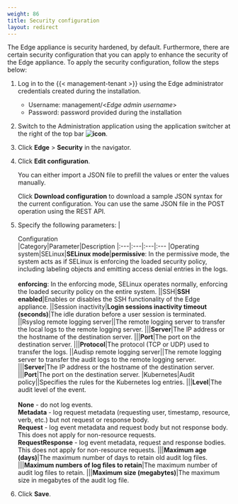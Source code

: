```yaml
---
weight: 86
title: Security configuration
layout: redirect
---
```


The Edge appliance is security hardened, by default. Furthermore, there are certain security configuration that you can apply to enhance the security of the Edge appliance. To apply the security configuration, follow the steps below: 

1. Log in to the {{< management-tenant >}} using the Edge administrator credentials created during the installation.

   - Username: management/<*Edge admin username*>
   - Password: password provided during the installation
   
2. Switch to the Administration application using the application switcher at the right of the top bar **<img class="Default" src="/images/icons/switcher-icon.png" alt="icon" style="display: inline; float: none">**.

3. Click **Edge** > **Security** in the navigator.

4. Click **Edit configuration**. 

   You can either import a JSON file to prefill the values or enter the values manually.

   Click **Download configuration** to download a sample JSON syntax for the current configuration. You can use the same JSON file in the POST operation using the REST API.

5. Specify the following parameters:
	|<div style="width:100px">Configuration</div>|Category|Parameter|Description
	|:---|:---|:---|:---
	|Operating system|SELinux|**SELinux mode**|**permissive**: In the permissive mode, the system acts as if SELinux is enforcing the loaded security policy, including labeling objects and emitting access denial entries in the logs.<br><br>**enforcing**: In the enforcing mode, SELinux operates normally, enforcing the loaded security policy on the entire system.
	||SSH|**SSH enabled**|Enables or disables the SSH functionality of the Edge appliance.
	||Session inactivity|**Login sessions inactivity timeout (seconds)**|The idle duration before a user session is terminated.
	||Rsyslog remote logging server||The remote logging server to transfer the local logs to the remote logging server.
	|||**Server**|The IP address or the hostname of the destination server.
	|||**Port**|The port on the destination server.
	|||**Protocol**|The protocol (TCP or UDP) used to transfer the logs.
	||Audisp remote logging server||The remote logging server to transfer the audit logs to the remote logging server.
	|||**Server**|The IP address or the hostname of the destination server.
	|||**Port**|The port on the destination server.
	|Kubernetes|Audit policy||Specifies the rules for the Kubernetes log entries. 
	|||**Level**|The audit level of the event.<br><br>**None** - do not log events.<br>**Metadata** - log request metadata (requesting user, timestamp, resource, verb, etc.) but not request or response body.<br>**Request** - log event metadata and request body but not response body. This does not apply for non-resource requests.<br>**RequestResponse** - log event metadata, request and response bodies. This does not apply for non-resource requests.
	|||**Maximum age (days)**|The maximum number of days to retain old audit log files.
	|||**Maximum numbers of log files to retain**|The maximum number of audit log files to retain.
	|||**Maximum size (megabytes)**|The maximum size in megabytes of the audit log file.
6. Click **Save**.